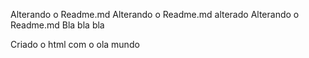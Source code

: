 Alterando o Readme.md
Alterando o Readme.md alterado
Alterando o Readme.md Bla bla bla

Criado o html
com o ola mundo
